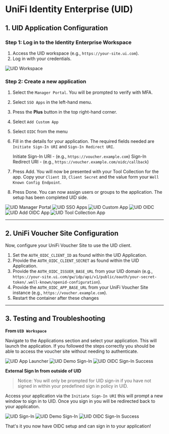 # UniFi Identity Enterprise (UID)

## 1. UID Application Configuration

### Step 1: Log in to the Identity Enterprise Workspace

1. Access the UID workspace (e.g., `https://your-site.ui.com`).
2. Log in with your credentials.

![UID Workspace](images/uid_workspace.png)

### Step 2: Create a new application

1. Select the `Manager Portal`. You will be prompted to verify with MFA.
2. Select `SSO Apps` in the left-hand menu.
3. Press the **Plus** button in the top right-hand corner.
4. Select `Add Custom App`
5. Select `OIDC` from the menu
6. Fill in the details for your application.
   The required fields needed are `Initiate Sign-In URI` and `Sign-In Redirect URI`.

   Initiate Sign-In URI - (e.g., `https://voucher.example.com`)
   Sign-In Redirect URI - (e.g., `https://voucher.example.com/oidc/callback`)

7. Press Add. You will now be presented with your Tool Collection for the app. Copy your `Client ID`, `Client Secret` and the value form your `Well Known Config Endpoint`.
8. Press Done. You can now assign users or groups to the application. The setup has been completed UID side.

![UID Manager Portal](images/uid_manager_portal.png)
![UID SSO Apps](images/uid_sso_apps.png)
![UID Custom App](images/uid_custom_app.png)
![UID OIDC](images/uid_oidc.png)
![UID Add OIDC App](images/uid_add_oidc_app.png)
![UID Tool Collection App](images/uid_tool_collection_app.png)

---

## 2. UniFi Voucher Site Configuration

Now, configure your UniFi Voucher Site to use the UID client.

1. Set the `AUTH_OIDC_CLIENT_ID` as found within the UID Application.
2. Provide the `AUTH_OIDC_CLIENT_SECRET` as found within the UID Application.
3. Provide the `AUTH_OIDC_ISSUER_BASE_URL` from your UID domain (e.g., `https://your-site.ui.com/gw/idp/api/v1/public/oauth/your-secret-token/.well-known/openid-configuration`).
4. Provide the `AUTH_OIDC_APP_BASE_URL` from your UniFi Voucher Site instance (e.g., `https://voucher.example.com`).
5. Restart the container after these changes

---

## 3. Testing and Troubleshooting

**From `UID Workspace`**

Navigate to the Applications section and select your application. This will launch the application. If you followed the steps correctly you should be able to access the voucher site without needing to authenticate.

![UID App Launcher](images/uid_app_launcher.png)
![UID Demo Sign-In](images/uid_demo_sign_in.png)
![UID OIDC Sign-In Success](images/uid_oidc_sign_in_success.png)

**External Sign In from outside of UID**

> Notice: You will only be prompted for UID sign-in if you have not signed in within your predefined sign in policy in UID.

Access your application via the `Initiate Sign-In URI` this will prompt a new window to sign in to UID. Once you sign in you will be redirected back to your application.

![UID Sign-In](images/uid_sign_in.png)
![UID Demo Sign-In](images/uid_demo_sign_in.png)
![UID OIDC Sign-In Success](images/uid_oidc_sign_in_success.png)

That's it you now have OIDC setup and can sign in to your application!
